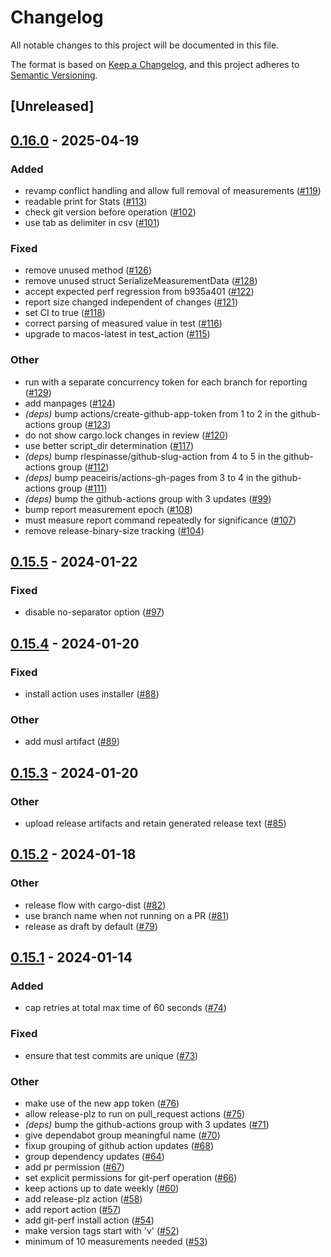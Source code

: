 # Changelog
All notable changes to this project will be documented in this file.

The format is based on [Keep a Changelog](https://keepachangelog.com/en/1.0.0/),
and this project adheres to [Semantic Versioning](https://semver.org/spec/v2.0.0.html).

## [Unreleased]

## [0.16.0](https://github.com/kaihowl/git-perf/compare/v0.15.5...v0.16.0) - 2025-04-19

### Added

- revamp conflict handling and allow full removal of measurements ([#119](https://github.com/kaihowl/git-perf/pull/119))
- readable print for Stats ([#113](https://github.com/kaihowl/git-perf/pull/113))
- check git version before operation ([#102](https://github.com/kaihowl/git-perf/pull/102))
- use tab as delimiter in csv ([#101](https://github.com/kaihowl/git-perf/pull/101))

### Fixed

- remove unused method ([#126](https://github.com/kaihowl/git-perf/pull/126))
- remove unused struct SerializeMeasurementData ([#128](https://github.com/kaihowl/git-perf/pull/128))
- accept expected perf regression from b935a401 ([#122](https://github.com/kaihowl/git-perf/pull/122))
- report size changed independent of changes ([#121](https://github.com/kaihowl/git-perf/pull/121))
- set CI to true ([#118](https://github.com/kaihowl/git-perf/pull/118))
- correct parsing of measured value in test ([#116](https://github.com/kaihowl/git-perf/pull/116))
- upgrade to macos-latest in test_action ([#115](https://github.com/kaihowl/git-perf/pull/115))

### Other

- run with a separate concurrency token for each branch for reporting ([#129](https://github.com/kaihowl/git-perf/pull/129))
- add manpages ([#124](https://github.com/kaihowl/git-perf/pull/124))
- *(deps)* bump actions/create-github-app-token from 1 to 2 in the github-actions group ([#123](https://github.com/kaihowl/git-perf/pull/123))
- do not show cargo.lock changes in review ([#120](https://github.com/kaihowl/git-perf/pull/120))
- use better script_dir determination ([#117](https://github.com/kaihowl/git-perf/pull/117))
- *(deps)* bump rlespinasse/github-slug-action from 4 to 5 in the github-actions group ([#112](https://github.com/kaihowl/git-perf/pull/112))
- *(deps)* bump peaceiris/actions-gh-pages from 3 to 4 in the github-actions group ([#111](https://github.com/kaihowl/git-perf/pull/111))
- *(deps)* bump the github-actions group with 3 updates ([#99](https://github.com/kaihowl/git-perf/pull/99))
- bump report measurement epoch ([#108](https://github.com/kaihowl/git-perf/pull/108))
- must measure report command repeatedly for significance ([#107](https://github.com/kaihowl/git-perf/pull/107))
- remove release-binary-size tracking ([#104](https://github.com/kaihowl/git-perf/pull/104))

## [0.15.5](https://github.com/kaihowl/git-perf/compare/v0.15.4...v0.15.5) - 2024-01-22

### Fixed
- disable no-separator option ([#97](https://github.com/kaihowl/git-perf/pull/97))

## [0.15.4](https://github.com/kaihowl/git-perf/compare/v0.15.3...v0.15.4) - 2024-01-20

### Fixed
- install action uses installer ([#88](https://github.com/kaihowl/git-perf/pull/88))

### Other
- add musl artifact ([#89](https://github.com/kaihowl/git-perf/pull/89))

## [0.15.3](https://github.com/kaihowl/git-perf/compare/v0.15.2...v0.15.3) - 2024-01-20

### Other
- upload release artifacts and retain generated release text ([#85](https://github.com/kaihowl/git-perf/pull/85))

## [0.15.2](https://github.com/kaihowl/git-perf/compare/v0.15.1...v0.15.2) - 2024-01-18

### Other
- release flow with cargo-dist ([#82](https://github.com/kaihowl/git-perf/pull/82))
- use branch name when not running on a PR ([#81](https://github.com/kaihowl/git-perf/pull/81))
- release as draft by default ([#79](https://github.com/kaihowl/git-perf/pull/79))

## [0.15.1](https://github.com/kaihowl/git-perf/compare/v0.15.0...v0.15.1) - 2024-01-14

### Added
- cap retries at total max time of 60 seconds ([#74](https://github.com/kaihowl/git-perf/pull/74))

### Fixed
- ensure that test commits are unique ([#73](https://github.com/kaihowl/git-perf/pull/73))

### Other
- make use of the new app token ([#76](https://github.com/kaihowl/git-perf/pull/76))
- allow release-plz to run on pull_request actions ([#75](https://github.com/kaihowl/git-perf/pull/75))
- *(deps)* bump the github-actions group with 3 updates ([#71](https://github.com/kaihowl/git-perf/pull/71))
- give dependabot group meaningful name ([#70](https://github.com/kaihowl/git-perf/pull/70))
- fixup grouping of github action updates ([#68](https://github.com/kaihowl/git-perf/pull/68))
- group dependency updates ([#64](https://github.com/kaihowl/git-perf/pull/64))
- add pr permission ([#67](https://github.com/kaihowl/git-perf/pull/67))
- set explicit permissions for git-perf operation ([#66](https://github.com/kaihowl/git-perf/pull/66))
- keep actions up to date weekly ([#60](https://github.com/kaihowl/git-perf/pull/60))
- add release-plz action ([#58](https://github.com/kaihowl/git-perf/pull/58))
- add report action ([#57](https://github.com/kaihowl/git-perf/pull/57))
- add git-perf install action ([#54](https://github.com/kaihowl/git-perf/pull/54))
- make version tags start with 'v' ([#52](https://github.com/kaihowl/git-perf/pull/52))
- minimum of 10 measurements needed ([#53](https://github.com/kaihowl/git-perf/pull/53))
